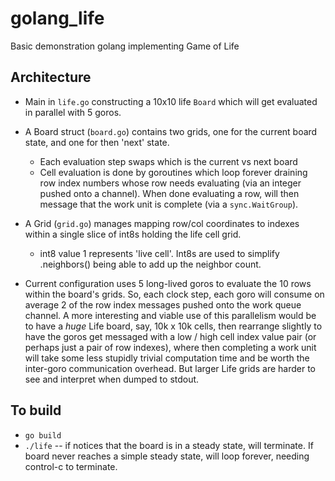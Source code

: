# golang_life
Basic demonstration golang implementing Game of Life 


## Architecture
* Main in `life.go` constructing a 10x10 life `Board` which will get evaluated in parallel with 5 goros.
* A Board struct (`board.go`) contains two grids, one for the current board state, and one for then 'next' state.
  - Each evaluation step swaps which is the current vs next board
  - Cell evaluation is done by goroutines which loop forever draining row index numbers whose row needs evaluating (via an integer pushed onto a channel). When done evaluating a row, will then message that the work unit is complete (via a `sync.WaitGroup`).
* A Grid (`grid.go`) manages mapping row/col coordinates to indexes within a single slice of int8s holding the life cell grid.
  - int8 value 1 represents 'live cell'. Int8s are used to simplify .neighbors() being able to add up the neighbor count.

* Current configuration uses 5 long-lived goros to evaluate the 10 rows within the board's grids. So, each clock step, each
goro will consume on average 2 of the row index messages pushed onto the work queue channel. A more interesting and viable use of this parallelism would be to have a _huge_ Life board, say, 10k x 10k cells, then rearrange slightly to have the goros get messaged with a low / high cell index value pair (or perhaps just a pair of row indexes), where then completing a work unit will take some less stupidly trivial computation time and be worth the inter-goro communication overhead. But larger Life grids are harder to see and interpret when dumped to stdout.

## To build
* `go build`
* `./life`
  -- if notices that the board is in a steady state, will terminate. If board never reaches a simple steady state, will loop forever, needing control-c to terminate.




